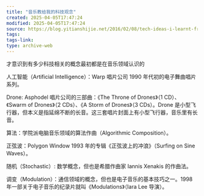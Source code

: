 ```yaml
---
title: "音乐教给我的科技观念"
created: 2025-04-05T17:47:24
modified: 2025-04-05T17:47:24
source: https://blog.yitianshijie.net/2016/02/08/tech-ideas-i-learnt-from-music/
tags:
tags-link:
type: archive-web
---
```

才意识到有多少科技相关的概念最初都是在音乐领域认识的

人工智能（Artificial Intelligence）：Warp 唱片公司 1990 年代初的电子舞曲唱片系列。

Drone: Asphodel 唱片公司的三部曲：《The Throne of Drones》（1 CD）、《Swarm of Drones》（2 CDs）、《A Storm of Drones》（3 CDs）。Drone 是小型飞行器，但本义是指延绵不断的长音。这三套唱片封面上有小型飞行器，音乐里有长音。

算法：学院派电脑音乐领域的算法作曲（Algorithmic Composition）。

正弦波：Polygon Window 1993 年的专辑《正弦波上的冲浪》（Surfing on Sine Waves）。

随机（Stochastic）: 数学概念，但也是希腊作曲家 Iannis Xenakis 的作曲法。

调变（Modulation）：通信领域的概念，但也是电子音乐的基本技巧之一。1998 年一部关于电子音乐的纪录片就叫《Modulations》（Iara Lee 导演）。